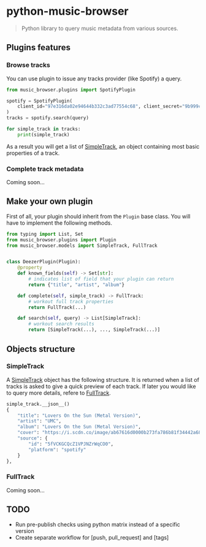# python-music-browser

> Python library to query music metadata from various sources.

## Plugins features

### Browse tracks

You can use plugin to issue any tracks provider (like Spotify) a query.

```python
from music_browser.plugins import SpotifyPlugin

spotify = SpotifyPlugin(
    client_id="97e316da02e94644b332c3ad77554c68", client_secret="9b999c62cf324a428a335a7d87b3d0a9"
)
tracks = spotify.search(query)

for simple_track in tracks:
    print(simple_track)
```

As a result you will get a list of [SimpleTrack](#simpletrack), an object containing most basic properties of a track.

### Complete track metadata

Coming soon...

## Make your own plugin

First of all, your plugin should inherit from the `Plugin` base class.
You will have to implement the following methods.

```python
from typing import List, Set
from music_browser.plugins import Plugin
from music_browser.models import SimpleTrack, FullTrack


class DeezerPlugin(Plugin):
    @property
    def known_fields(self) -> Set[str]:
        # indicates list of field that your plugin can return
        return {"title", "artist", "album"}

    def complete(self, simple_track) -> FullTrack:
        # workout full track properties
        return FullTrack(...)

    def search(self, query) -> List[SimpleTrack]:
        # workout search results
        return [SimpleTrack(...), ..., SimpleTrack(...)]
```

## Objects structure

### SimpleTrack

A [SimpleTrack](#simpletrack) object has the following structure. It is returned when a list of tracks is asked to give a quick preview of each track. If later you would like to query more details, refere to [FullTrack](#fulltrack).

```python
simple_track.__json__()
{
    "title": "Lovers On the Sun (Metal Version)",
    "artist": "UMC",
    "album": "Lovers On the Sun (Metal Version)",
    "cover": "https://i.scdn.co/image/ab67616d0000b273fa786b81f34442a68738be05",
    "source": {
        "id": "5fVCKGCQcZ1VPJNZrWqCO0",
        "platform": "spotify"
    }
},
```

### FullTrack

Coming soon...

## TODO

* Run pre-publish checks using python matrix instead of a specific version
* Create separate workflow for [push, pull_request] and [tags]
